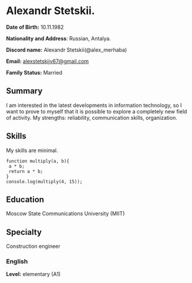 # Alexandr Stetskii.

**Date of Birth:** 10.11.1982

**Nationality and Address**: Russian, Antalya.
 
**Discord name:** Alexandr Stetskii(@alex_merhaba)

**Email:** alexstetskijv67@gmail.com

**Family Status:** Married

## Summary

I am interested in the latest developments in information technology, so I want to prove to myself that it is possible to explore a completely new field of activity. My strengths: reliability, communication skills, organization.

## Skills
 My skills are minimal.

 ```
 function multiply(a, b){
  a * b;
  return a * b;
} 
console.log(multiply(4, 15));
```
## Education
Moscow State Communications University (MIIT)

## Specialty
Сonstruction engineer

### English
**Level:** elementary (A1)
